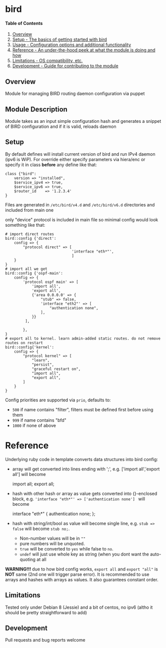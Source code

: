 # bird

#### Table of Contents

1. [Overview](#overview)
3. [Setup - The basics of getting started with bird](#setup)
4. [Usage - Configuration options and additional functionality](#usage)
5. [Reference - An under-the-hood peek at what the module is doing and how](#reference)
5. [Limitations - OS compatibility, etc.](#limitations)
6. [Development - Guide for contributing to the module](#development)

## Overview

Module for managing BIRD routing daemon configuration via puppet

## Module Description

Module takes as an input simple configuration hash and generates a snippet of BIRD configuration and if it is valid, reloads daemon

## Setup

By default defines will install current version of bird and run IPv4 daemon (ipv6 is WiP). For override either specify parameters via hiera/enc or specify it in class **before** any define like that:

    class {"bird":
        version => "installed",
        $service_ipv4 => true,
        $service_ipv6 => true,
        $router_id    => '1.2.3.4'
    }

Files are generated in `/etc/bird/v4.d` and `/etc/bird/v6.d` directories and included from main one

only "device" protocol is included in main file so minimal config would look something like that:

    # import direct routes
    bird::config {'direct':
        config => {
            "protocol direct" => [
                                  'interface "eth*"',
                                  ]
        }
    }
    # import all we get
    bird::config {'ospf-main':
        config => {
            'protocol ospf main' => [
                'import all',
                'export all',
                {'area 0.0.0.0' => {
                    "stub" => false,
                    'interface "eth2"' => [
                        "authentication none",
                    ],
                }}
             ],

            },
    }
    # export all to kernel. learn admin-added static routes. do not remove routes on restart
    bird::config{'kernel':
        config => {
            "protocol kernel" => [
                "learn",
                "persist",
                "graceful restart on",
                "import all",
                "export all",
            ]
        }
    }

Config priorities are supported via ``prio``, defaults to:

* `500` if name contains "filter", filters must be defined first before using them
* `999` if name contains "bfd"
* `1000` if none of above

# Reference

Underlying ruby code in template converts data structures into bird config:

* array will get converted into lines ending with ';', e.g. ['import all','export all'] will become

    import all;
    export all;

* hash with other hash or array as value gets converted into {}-enclosed block, e.g. `'interface "eth*"' => ['authentication none'] ` will become

    interface "eth*" {
        authentication none;
    };

* hash with string/int/bool as value will become single line, e.g. `stub => false` will become `stub no;`.
  * Non-number values will be in `""`
  * pure numbers will be unquoted.
  * `true` will be converted to `yes` while false to `no`.
  * `undef` will just use whole key as string (when you dont want the auto-quoting at all

**WARNING!!!** due to how bird config works, `export all` and `export "all"` is **NOT** same (2nd one will trigger parse error). It is recommended to use arrays and hashes with arrays as values. It also guarantees constant order.

## Limitations

Tested only under Debian 8 (Jessie) and a bit of centos, no ipv6 (altho it should be pretty straightforward to add)


## Development

Pull requests and bug reports welcome
